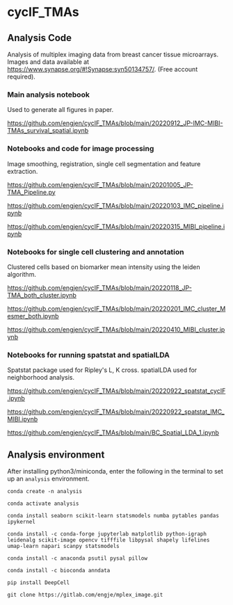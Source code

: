 # cycIF_TMAs

## Analysis Code
Analysis of multiplex imaging data from breast cancer tissue microarrays. Images and data available at https://www.synapse.org/#!Synapse:syn50134757/. (Free account required).


### Main analysis notebook

Used to generate all figures in paper.

https://github.com/engjen/cycIF_TMAs/blob/main/20220912_JP-IMC-MIBI-TMAs_survival_spatial.ipynb


### Notebooks and code for image processing

Image smoothing, registration, single cell segmentation and feature extraction. 

https://github.com/engjen/cycIF_TMAs/blob/main/20201005_JP-TMA_Pipeline.py

https://github.com/engjen/cycIF_TMAs/blob/main/20220103_IMC_pipeline.ipynb

https://github.com/engjen/cycIF_TMAs/blob/main/20220315_MIBI_pipeline.ipynb

### Notebooks for single cell clustering and annotation

Clustered cells based on biomarker mean intensity using the leiden algorithm.

https://github.com/engjen/cycIF_TMAs/blob/main/20220118_JP-TMA_both_cluster.ipynb

https://github.com/engjen/cycIF_TMAs/blob/main/20220201_IMC_cluster_Mesmer_both.ipynb

https://github.com/engjen/cycIF_TMAs/blob/main/20220410_MIBI_cluster.ipynb

### Notebooks for running spatstat and spatialLDA

Spatstat package used for Ripley's L, K cross. spatialLDA used for neighborhood analysis.

https://github.com/engjen/cycIF_TMAs/blob/main/20220922_spatstat_cycIF.ipynb

https://github.com/engjen/cycIF_TMAs/blob/main/20220922_spatstat_IMC_MIBI.ipynb

https://github.com/engjen/cycIF_TMAs/blob/main/BC_Spatial_LDA_1.ipynb


## Analysis environment

After installing python3/miniconda, enter the following in the terminal to set up an `analysis` environment. 

`conda create -n analysis`

`conda activate analysis`

`conda install seaborn scikit-learn statsmodels numba pytables pandas ipykernel`

`conda install -c conda-forge jupyterlab matplotlib python-igraph leidenalg scikit-image opencv tifffile libpysal shapely lifelines umap-learn napari scanpy statsmodels`

`conda install -c anaconda psutil pysal pillow`

`conda install -c bioconda anndata`

`pip install DeepCell`

`git clone https://gitlab.com/engje/mplex_image.git`
